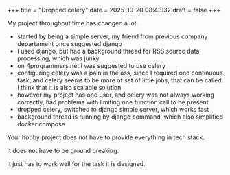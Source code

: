 +++
title = "Dropped celery"
date = 2025-10-20 08:43:32
draft = false
+++

My project throughout time has changed a lot. 

 - started by being a simple server, my friend from previous company departament once suggested django
 - I used django, but had a background thread for RSS source data processing, which was junky
 - on 4programmers.net I was suggested to use celery
 - configuring celery was a pain in the ass, since I required one continuous task, and celery seems to be more of set of little jobs, that can be called. I think that it is also scalable solution
 - however my project has one user, and celery was not always working correctly, had problems with limiting one function call to be present
 - dropped celery, switched to django simple server, which works fast
 - background thread is running by django command, which also simplified docker compose

Your hobby project does not have to provide everything in tech stack.

It does not have to be ground breaking.

It just has to work well for the task it is designed.

